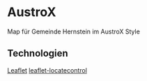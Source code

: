 ﻿# AustroX

Map für Gemeinde Hernstein im AustroX Style

## Technologien

[Leaflet](http://leafletjs.com/)
[leaflet-locatecontrol](https://github.com/domoritz/leaflet-locatecontrol)